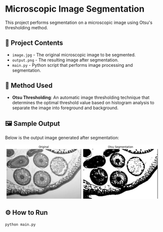 # Microscopic Image Segmentation

This project performs segmentation on a microscopic image using Otsu's thresholding method.

## 📁 Project Contents

- `image.jpg` - The original microscopic image to be segmented.
- `output.png` - The resulting image after segmentation.
- `main.py` - Python script that performs image processing and segmentation.

## 🧠 Method Used

- **Otsu Thresholding**: An automatic image thresholding technique that determines the optimal threshold value based on histogram analysis to separate the image into foreground and background.

## 🖼️ Sample Output

Below is the output image generated after segmentation:

![Output](output.png)

## ⚙️ How to Run

```bash
python main.py
